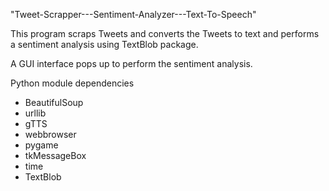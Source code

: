 "Tweet-Scrapper---Sentiment-Analyzer---Text-To-Speech"  

This program scraps Tweets and converts the Tweets to text and performs a sentiment analysis using TextBlob package. 

A GUI interface pops up to perform the sentiment analysis. 


Python module dependencies 

- BeautifulSoup
- urllib
- gTTS
- webbrowser
- pygame
- tkMessageBox
- time
- TextBlob
